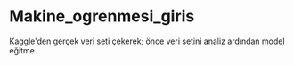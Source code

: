 # Makine_ogrenmesi_giris
Kaggle'den gerçek veri seti çekerek; önce veri setini analiz ardından model eğitme. 

